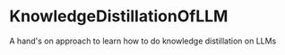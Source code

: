 # KnowledgeDistillationOfLLM
A hand's on approach to learn how to do knowledge distillation on LLMs
